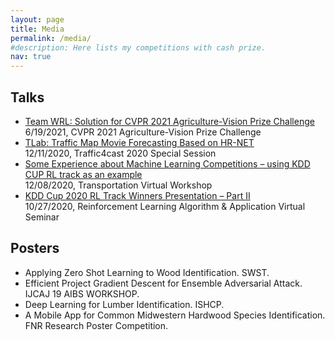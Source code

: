 ```yaml
---
layout: page
title: Media
permalink: /media/
#description: Here lists my competitions with cash prize.
nav: true
---
```





<div class="publications">

<h2 class="year">Talks</h2>
<ul>
    <li><a href="https://youtu.be/NibZdgDTYx4">Team WRL: Solution for CVPR 2021 Agriculture-Vision Prize Challenge</a></li>
    <li style="list-style-type:none;">6/19/2021, CVPR 2021 Agriculture-Vision Prize Challenge</li>
  <li><a href="https://www.iarai.ac.at/traffic4cast/2020-competition/traffic4cast-2020-special-session/">TLab: Traffic Map Movie Forecasting Based on HR-NET</a></li>
  <li style="list-style-type:none;">12/11/2020, Traffic4cast 2020 Special Session</li>
  <li><a href="https://www.samsi.info/programs-and-activities/semester-long-programs/past/2019-2020-program-on-games-decisions-risk-and-reliability/transportation-virtual-workshop/">Some Experience about Machine Learning Competitions – using KDD CUP RL track as an example</a></li>
  <li style="list-style-type:none;">12/08/2020,  Transportation Virtual Workshop</li>
  <li><a href="https://www.arlseminar.com/">KDD Cup 2020 RL Track Winners Presentation – Part II</a></li>
  <li style="list-style-type:none;">10/27/2020, Reinforcement Learning Algorithm &amp; Application Virtual Seminar</li>
</ul>

<h2 class="year">Posters</h2>
<ul>
  <li>Applying Zero Shot Learning to Wood Identification. SWST.</li>
  <li>Efficient Project Gradient Descent for Ensemble Adversarial Attack. IJCAJ 19 AIBS WORKSHOP.</li>
  <li>Deep Learning for Lumber Identification. ISHCP.</li>
  <li>A Mobile App for Common Midwestern Hardwood Species Identification. FNR Research Poster Competition.</li>
</ul>
</div>